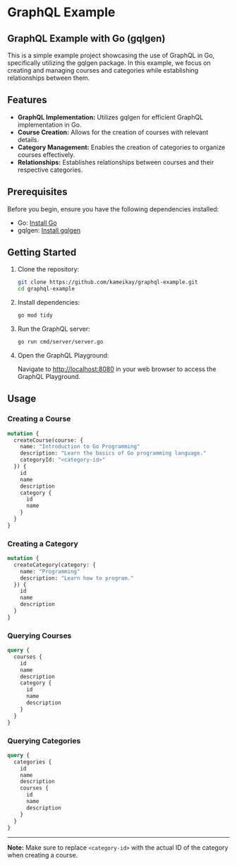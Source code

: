 # GraphQL Example

## GraphQL Example with Go (gqlgen)

This is a simple example project showcasing the use of GraphQL in Go, specifically utilizing the gqlgen package. In this example, we focus on creating and managing courses and categories while establishing relationships between them.

## Features

- **GraphQL Implementation:** Utilizes gqlgen for efficient GraphQL implementation in Go.
- **Course Creation:** Allows for the creation of courses with relevant details.
- **Category Management:** Enables the creation of categories to organize courses effectively.
- **Relationships:** Establishes relationships between courses and their respective categories.

## Prerequisites

Before you begin, ensure you have the following dependencies installed:

- Go: [Install Go](https://golang.org/doc/install)
- gqlgen: [Install gqlgen](https://gqlgen.com/getting-started/)

## Getting Started

1. Clone the repository:

   ```bash
   git clone https://github.com/kameikay/graphql-example.git
   cd graphql-example
   ```

2. Install dependencies:

   ```bash
   go mod tidy
   ```

3. Run the GraphQL server:

   ```bash
   go run cmd/server/server.go
   ```

4. Open the GraphQL Playground:

   Navigate to [http://localhost:8080](http://localhost:8080) in your web browser to access the GraphQL Playground.

## Usage

### Creating a Course

```graphql
mutation {
  createCourse(course: {
    name: "Introduction to Go Programming"
    description: "Learn the basics of Go programming language."
    categoryId: "<category-id>"
  }) {
    id
    name
    description
    category {
      id
      name
    }
  }
}
```

### Creating a Category

```graphql
mutation {
  createCategory(category: {
    name: "Programming"
    description: "Learn how to program."
  }) {
    id
    name
    description
  }
}
```

### Querying Courses

```graphql
query {
  courses {
    id
    name
    description
    category {
      id
      name
      description
    }
  }
}
```

### Querying Categories

```graphql
query {
  categories {
    id
    name
    description
    courses {
      id
      name
      description
    }
  }
}
```

---

**Note:** Make sure to replace `<category-id>` with the actual ID of the category when creating a course.
